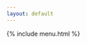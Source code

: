 ```yaml
---
layout: default
---
```


<style>
  .menu-bar {
    background-color: #f2f2f2;
    padding: 10px;
  }

  .menu-bar a {
    margin-right: 10px;
    color: #333;
    text-decoration: none;
  }
</style>

{% include menu.html %}

